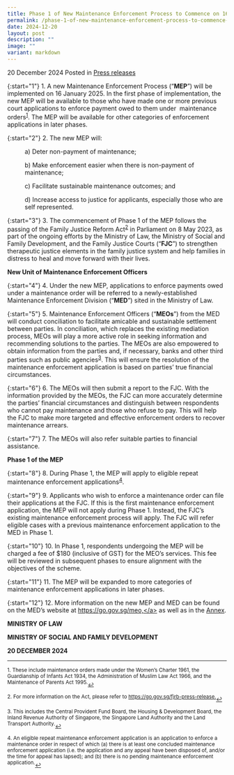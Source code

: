 ```yaml
---
title: Phase 1 of New Maintenance Enforcement Process to Commence on 16 January 2025
permalink: /phase-1-of-new-maintenance-enforcement-process-to-commence-on-16-january-2025/
date: 2024-12-20
layout: post
description: ""
image: ""
variant: markdown
---
```

20 December 2024 Posted in [Press releases](/news/press-releases)

{:start="1"}
1.&nbsp;A new Maintenance Enforcement Process (“<b>MEP</b>”) will be implemented on 16 January 2025. In the first phase of implementation, the new MEP will be available to those who have made one or more previous court applications to enforce payment owed to them under&nbsp; maintenance orders<sup><a href="#fn1" id="ref1">1</a></sup>. The MEP will be available for other categories of enforcement applications in later phases.

{:start="2"}
2.&nbsp;The new MEP will:

<p style="margin-left: 40px">a) Deter non-payment of maintenance;</p>

<p style="margin-left: 40px">b) Make enforcement easier when there is non-payment of maintenance;</p>

<p style="margin-left: 40px">c) Facilitate sustainable maintenance outcomes; and</p>

<p style="margin-left: 40px">d) Increase access to justice for applicants, especially those who are self represented.</p>

{:start="3"}
3.&nbsp;The commencement of Phase 1 of the MEP follows the passing of the Family Justice Reform Act<sup><a href="#fn2" id="ref2">2</a></sup> in Parliament on 8 May 2023, as part of the ongoing efforts by the Ministry of Law, the Ministry of Social and Family Development, and the Family Justice Courts (“<b>FJC</b>”) to strengthen therapeutic justice elements in the family justice system and help families in distress to heal and move forward with their lives.

<b>New Unit of Maintenance Enforcement Officers</b>

{:start="4"}
4.&nbsp;Under the new MEP, applications to enforce payments owed under a maintenance order will be referred to a newly-established Maintenance Enforcement Division (“<b>MED</b>”) sited in the Ministry of Law.

{:start="5"}
5.&nbsp;Maintenance Enforcement Officers (“<b>MEOs</b>”) from the MED will conduct conciliation to facilitate amicable and sustainable settlement between parties. In conciliation, which replaces the existing mediation process, MEOs will play a more active role in seeking information and recommending solutions to the parties. The MEOs are also empowered to obtain information from the parties and, if necessary, banks and other third parties such as public agencies<sup><a href="#fn3" id="ref3">3</a></sup>. This will ensure the resolution of the maintenance enforcement application is based on parties’ true financial circumstances.

{:start="6"}
6.&nbsp;The MEOs will then submit a report to the FJC. With the information provided by the MEOs, the FJC can more accurately determine the parties’ financial circumstances and distinguish between respondents who cannot pay maintenance and those who refuse to pay. This will help the FJC to make more targeted and effective enforcement orders to recover maintenance arrears.

{:start="7"}
7.&nbsp;The MEOs will also refer suitable parties to financial assistance.

<b>Phase 1 of the MEP</b>

{:start="8"}
8.&nbsp;During Phase 1, the MEP will apply to eligible repeat maintenance enforcement applications<sup><a href="#fn4" id="ref4">4</a></sup>.

{:start="9"}
9.&nbsp;Applicants who wish to enforce a maintenance order can file their applications at the FJC. If this is the first maintenance enforcement application, the MEP will not apply during Phase 1. Instead, the FJC’s existing maintenance enforcement process will apply. The FJC will refer eligible cases with a previous maintenance enforcement application to the MED in Phase 1.

{:start="10"}
10.&nbsp;In Phase 1, respondents undergoing the MEP will be charged a fee of $180 (inclusive of GST) for the MEO’s services. This fee will be reviewed in subsequent phases to ensure alignment with the objectives of the scheme.

{:start="11"}
11.&nbsp;The MEP will be expanded to more categories of maintenance enforcement applications in later phases.

{:start="12"}
12.&nbsp;More information on the new MEP and MED can be found on the MED’s website at <a href="https://go.gov.sg/meo">https://go.gov.sg/meo,</a> as well as in the [Annex](/files/Annex___Infographic_on_Phase_1_of_the_Maintenance_Enforcement_Process.pdf).

<b>MINISTRY OF LAW</b>

<b>MINISTRY OF SOCIAL AND FAMILY DEVELOPMENT</b>

<b>20 DECEMBER 2024</b>

***

<p><sup id="fn1">1.&nbsp;These include maintenance orders made under the Women’s Charter 1961, the Guardianship of Infants Act 1934, the Administration of Muslim Law Act 1966, and the Maintenance of Parents Act 1995.</sup><a href="#ref1" title="Jump back to footnote 1 in the text." style="font-size: 12px">↩</a></p>

<p><sup id="fn2">2.&nbsp;For more information on the Act, please refer to <a href="https://go.gov.sg/fjrb-press-release">https://go.gov.sg/fjrb-press-release.</a></sup><a href="#ref2" title="Jump back to footnote 2 in the text." style="font-size: 12px">↩</a></p>

<p><sup id="fn3">3.&nbsp;This includes the Central Provident Fund Board, the Housing &amp; Development Board, the Inland Revenue Authority of Singapore, the Singapore Land Authority and the Land Transport Authority.</sup><a href="#ref3" title="Jump back to footnote 3 in the text." style="font-size: 12px">↩</a></p>

<p><sup id="fn4">4.&nbsp;An eligible repeat maintenance enforcement application is an application to enforce a maintenance order in respect of which (a) there is at least one concluded maintenance enforcement application (i.e. the application and any appeal have been disposed of, and/or the time for appeal has lapsed); and (b) there is no pending maintenance enforcement application.</sup><a href="#ref4" title="Jump back to footnote 4 in the text." style="font-size: 12px">↩</a></p>